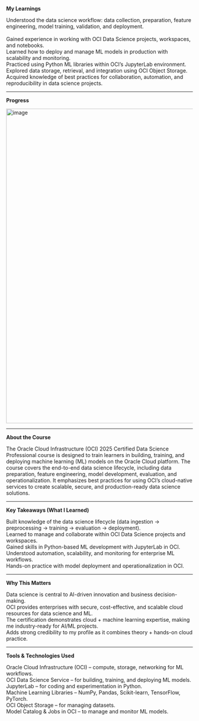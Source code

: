 **My Learnings**<br>

Understood the data science workflow: data collection, preparation, feature engineering, model training, validation, and deployment.<br>  
Gained experience in working with OCI Data Science projects, workspaces, and notebooks.<br>
Learned how to deploy and manage ML models in production with scalability and monitoring.<br>
Practiced using Python ML libraries within OCI’s JupyterLab environment.<br>
Explored data storage, retrieval, and integration using OCI Object Storage.<br>
Acquired knowledge of best practices for collaboration, automation, and reproducibility in data science projects.
<hr>

**Progress**<br>

<img width="549" height="847" alt="image" src="https://github.com/user-attachments/assets/95bab07e-0705-44d1-b50b-eb990c94d412" />

<hr>

**About the Course**<br>

The Oracle Cloud Infrastructure (OCI) 2025 Certified Data Science Professional course is designed to train learners in building, training, and deploying machine learning (ML) models on the Oracle Cloud platform. The course covers the end-to-end data science lifecycle, including data preparation, feature engineering, model development, evaluation, and operationalization. It emphasizes best practices for using OCI’s cloud-native services to create scalable, secure, and production-ready data science solutions.
<hr>

**Key Takeaways (What I Learned)**<br>

Built knowledge of the data science lifecycle (data ingestion → preprocessing → training → evaluation → deployment).<br>
Learned to manage and collaborate within OCI Data Science projects and workspaces.<br>
Gained skills in Python-based ML development with JupyterLab in OCI.<br>
Understood automation, scalability, and monitoring for enterprise ML workflows.<br>
Hands-on practice with model deployment and operationalization in OCI.
<hr>

**Why This Matters**<br>

Data science is central to AI-driven innovation and business decision-making.<br>
OCI provides enterprises with secure, cost-effective, and scalable cloud resources for data science and ML.<br>
The certification demonstrates cloud + machine learning expertise, making me industry-ready for AI/ML projects.<br>
Adds strong credibility to my profile as it combines theory + hands-on cloud practice.
<hr>

**Tools & Technologies Used**<br>

Oracle Cloud Infrastructure (OCI) – compute, storage, networking for ML workflows.<br>
OCI Data Science Service – for building, training, and deploying ML models.<br>
JupyterLab – for coding and experimentation in Python.<br>
Machine Learning Libraries – NumPy, Pandas, Scikit-learn, TensorFlow, PyTorch.<br>
OCI Object Storage – for managing datasets.<br>
Model Catalog & Jobs in OCI – to manage and monitor ML models.
